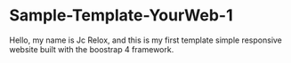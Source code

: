 # Sample-Template-YourWeb-1
Hello, my name is Jc Relox, and this is my first template simple responsive website built with the boostrap 4 framework.
